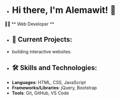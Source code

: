 - # Hi there, I'm Alemawit! 👋
👨‍🏫 ** Web Developer **
- ## 🚀 Current Projects:
- building interactive websites.
- ## 🛠️ Skills and Technologies:
- **Languages**: HTML, CSS, JavaScript
- **Frameworks/Libraries**: jQuery, Bootstrap
- **Tools**: Git, GitHub, VS Code

<!---
alemawit/alemawit is a ✨ special ✨ repository because its `README.md` (this file) appears on your GitHub profile.
You can click the Preview link to take a look at your changes.
--->
